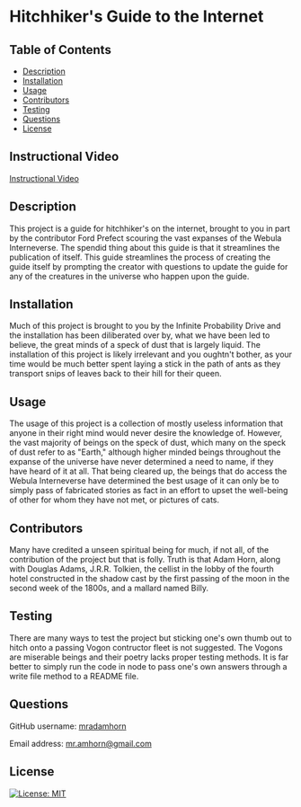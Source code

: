 # Hitchhiker's Guide to the Internet

  ## Table of Contents
  - [Description](#description)
  - [Installation](#installation)
  - [Usage](#usage)
  - [Contributors](#contributors)
  - [Testing](#testing)
  - [Questions](#questions)
  - [License](#license)

  ## Instructional Video
  [Instructional Video](https://drive.google.com/file/d/1Wa_Lo4BhqAqUVIBHqLvVoCBXCohMMw2L/view?usp=sharing)

  ## Description
  This project is a guide for hitchhiker's on the internet, brought to you in part by the contributor Ford Prefect scouring the vast expanses of the Webula Interneverse. The spendid thing about this guide is that it streamlines the publication of itself. This guide streamlines the process of creating the guide itself by prompting the creator with questions to update the guide for any of the creatures in the universe who happen upon the guide.

  ## Installation
  Much of this project is brought to you by the Infinite Probability Drive and the installation has been diliberated over by, what we have been led to believe, the great minds of a speck of dust that is largely liquid. The installation of this project is likely irrelevant and you oughtn't bother, as your time would be much better spent laying a stick in the path of ants as they transport snips of leaves back to their hill for their queen.

  ## Usage
  The usage of this project is a collection of mostly useless information that anyone in their right mind would never desire the knowledge of. However, the vast majority of beings on the speck of dust, which many on the speck of dust refer to as "Earth," although higher minded beings throughout the expanse of the universe have never determined a need to name, if they have heard of it at all. That being cleared up, the beings that do access the Webula Interneverse have determined the best usage of it can only be to simply pass of fabricated stories as fact in an effort to upset the well-being of other for whom they have not met, or pictures of cats.

  ## Contributors
  Many have credited a unseen spiritual being for much, if not all, of the contribution of the project but that is folly. Truth is that Adam Horn, along with Douglas Adams, J.R.R. Tolkien, the cellist in the lobby of the fourth hotel constructed in the shadow cast by the first passing of the moon in the second week of the 1800s, and a mallard named Billy.

  ## Testing
  There are many ways to test the project but sticking one's own thumb out to hitch onto a passing Vogon contructor fleet is not suggested. The Vogons are miserable beings and their poetry lacks proper testing methods. It is far better to simply run the code in node to pass one's own answers through a write file method to a README file.

  ## Questions
  GitHub username: [mradamhorn](https://github.com/mradamhorn)

  Email address: mr.amhorn@gmail.com

  ## License
  [![License: MIT](https://img.shields.io/badge/License-MIT-yellow.svg)](https://opensource.org/licenses/MIT)
